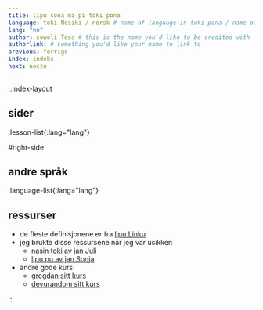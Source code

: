 ```yaml
---
title: lipu sona mi pi toki pona
language: toki Nosiki / norsk # name of language in toki pona / name of language in the language
lang: "no"
author: soweli Tesa # this is the name you'd like to be credited with
authorlink: # something you'd like your name to link to
previous: forrige
index: indeks
next: neste
---
```


::index-layout

## sider
<!-- this will automatically generate the list of courses -->
:lesson-list{:lang="lang"}

#right-side

## andre språk
<!-- this will automatically generate the list of languages -->
:language-list{:lang="lang"}

## ressurser

- de fleste definisjonene er fra [lipu Linku](https://linku.la/)
- jeg brukte disse ressursene når jeg var usikker:
  - [nasin toki av jan Juli](https://github.com/kilipan/nasin-toki)
  - [lipu pu av jan Sonja](https://tokipona.org/)
- andre gode kurs:
  - [gregdan sitt kurs](https://mun.la/toki-pona/)
  - [devurandom sitt kurs](https://lipu-sona.pona.la/)

::
